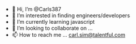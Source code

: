 - 👋 Hi, I’m @Carls387
- 👀 I’m interested in finding engineers/developers
- 🌱 I’m currently learning javascript
- 💞️ I’m looking to collaborate on ...
- 📫 How to reach me ... carl.sim@talentful.com

<!---
Carls387/Carls387 is a ✨ special ✨ repository because its `README.md` (this file) appears on your GitHub profile.
You can click the Preview link to take a look at your changes.
--->
